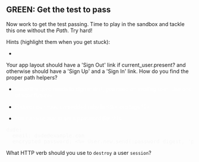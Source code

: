 ## GREEN: Get the test to pass

 Now work to get the test passing. Time to play in the sandbox and tackle this one without the *Path*. Try hard!

Hints (highlight them when you get stuck):
- <span style="color: white">
Your app layout should have a 'Sign Out' link if current_user.present? and otherwise should have a 'Sign Up' and a 'Sign In' link. How do you find the proper path helpers?
</span>

- <span style="color: white"> Since the spec needs to sign in first, you need an existing user. Use one of your fixtures.
</span>

- <span style="color: white"> Fixtures can have embedded ruby in <%= erb tags %> </span>

- <span style="color: white"> You can use that to set a password like this:

<pre style="color: #f7f7f7">
dude:
  email: dude@example.com
  encrypted_password: <%= User.new.send(:password_digest, 'password') %>
</pre>

What HTTP verb should you use to `destroy` a user `session`?
